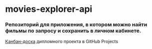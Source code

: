 # movies-explorer-api

### Репозиторий для приложения, в котором можно найти фильмы по запросу и сохранить в личном кабинете.

[Канбан-доска](https://github.com/users/Nikolskii/projects/4/) дипломного проекта в GitHub Projects
